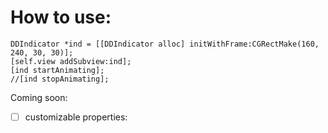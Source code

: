 <h1>How to use:</h1>

```
DDIndicator *ind = [[DDIndicator alloc] initWithFrame:CGRectMake(160, 240, 30, 30)];
[self.view addSubview:ind];
[ind startAnimating];
//[ind stopAnimating];
```


Coming soon:

- [ ] customizable properties:
